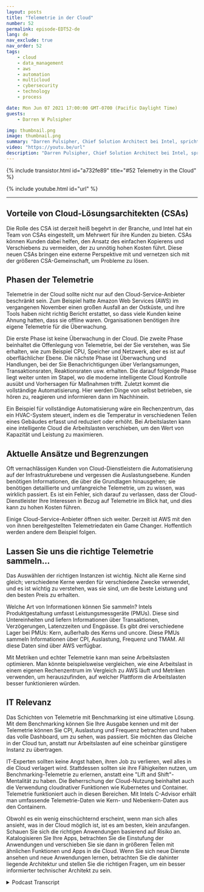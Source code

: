 ```yaml
---
layout: posts
title: "Telemetrie in der Cloud"
number: 52
permalink: episode-EDT52-de
lang: de
nav_exclude: true
nav_order: 52
tags:
    - cloud
    - data_management
    - aws
    - automation
    - multicloud
    - cybersecurity
    - technology
    - process

date: Mon Jun 07 2021 17:00:00 GMT-0700 (Pacific Daylight Time)
guests:
    - Darren W Pulsipher

img: thumbnail.png
image: thumbnail.png
summary: "Darren Pulsipher, Chief Solution Architect bei Intel, spricht mit Josh Hilliker, Direktor der Cloud Solution Architects bei Intel, über die Verwendung von Telemetrie in der Cloud, um den Wert und die Effizienz zu maximieren."
video: "https://youtu.be/url"
description: "Darren Pulsipher, Chief Solution Architect bei Intel, spricht mit Josh Hilliker, Direktor der Cloud Solution Architects bei Intel, über die Verwendung von Telemetrie in der Cloud, um den Wert und die Effizienz zu maximieren."
---
```


<div>
{% include transistor.html id="a732fe89" title="#52 Telemetry in the Cloud" %}

{% include youtube.html id="url" %}
</div>

---

## Vorteile von Cloud-Lösungsarchitekten (CSAs)

Die Rolle des CSA ist derzeit heiß begehrt in der Branche, und Intel hat ein Team von CSAs eingestellt, um Mehrwert für ihre Kunden zu bieten. CSAs können Kunden dabei helfen, den Ansatz des einfachen Kopierens und Verschiebens zu vermeiden, der zu unnötig hohen Kosten führt. Diese neuen CSAs bringen eine externe Perspektive mit und vernetzen sich mit der größeren CSA-Gemeinschaft, um Probleme zu lösen.

## Phasen der Telemetrie

Telemetrie in der Cloud sollte nicht nur auf den Cloud-Service-Anbieter beschränkt sein. Zum Beispiel hatte Amazon Web Services (AWS) im vergangenen November einen großen Ausfall an der Ostküste, und ihre Tools haben nicht richtig Bericht erstattet, so dass viele Kunden keine Ahnung hatten, dass sie offline waren. Organisationen benötigen ihre eigene Telemetrie für die Überwachung.

Die erste Phase ist keine Überwachung in der Cloud. Die zweite Phase beinhaltet die Offenlegung von Telemetrie, bei der Sie verstehen, was Sie erhalten, wie zum Beispiel CPU, Speicher und Netzwerk, aber es ist auf oberflächlicher Ebene. Die nächste Phase ist Überwachung und Handlungen, bei der Sie Benachrichtigungen über Verlangsamungen, Transaktionsraten, Reaktionsraten usw. erhalten. Die darauf folgende Phase liegt weiter unten im Stapel, wo die moderne intelligente Cloud Kontrolle ausübt und Vorhersagen für Maßnahmen trifft. Zuletzt kommt die vollständige Automatisierung. Hier werden Dinge von selbst betrieben, sie hören zu, reagieren und informieren dann im Nachhinein.

Ein Beispiel für vollständige Automatisierung wäre ein Rechenzentrum, das ein HVAC-System steuert, indem es die Temperatur in verschiedenen Teilen eines Gebäudes erfasst und reduziert oder erhöht. Bei Arbeitslasten kann eine intelligente Cloud die Arbeitslasten verschieben, um den Wert von Kapazität und Leistung zu maximieren.

## Aktuelle Ansätze und Begrenzungen

Oft vernachlässigen Kunden von Cloud-Dienstleistern die Automatisierung auf der Infrastrukturebene und vergessen die Auslastungsebene. Kunden benötigen Informationen, die über die Grundlagen hinausgehen; sie benötigen detaillierte und umfangreiche Telemetrie, um zu wissen, was wirklich passiert. Es ist ein Fehler, sich darauf zu verlassen, dass der Cloud-Dienstleister Ihre Interessen in Bezug auf Telemetrie im Blick hat, und dies kann zu hohen Kosten führen.

Einige Cloud-Service-Anbieter öffnen sich weiter. Derzeit ist AWS mit den von ihnen bereitgestellten Telemetriedaten ein Game Changer. Hoffentlich werden andere dem Beispiel folgen.

## Lassen Sie uns die richtige Telemetrie sammeln...

Das Auswählen der richtigen Instanzen ist wichtig. Nicht alle Kerne sind gleich; verschiedene Kerne werden für verschiedene Zwecke verwendet, und es ist wichtig zu verstehen, was sie sind, um die beste Leistung und den besten Preis zu erhalten.

Welche Art von Informationen können Sie sammeln? Intels Produktgestaltung umfasst Leistungsmessgeräte (PMUs). Diese sind Untereinheiten und liefern Informationen über Transaktionen, Verzögerungen, Latenzzeiten und Engpässe. Es gibt drei verschiedene Lager bei PMUs: Kern, außerhalb des Kerns und uncore. Diese PMUs sammeln Informationen über CPI, Auslastung, Frequenz und TMAM. All diese Daten sind über AWS verfügbar.

Mit Metriken und echter Telemetrie kann man seine Arbeitslasten optimieren. Man könnte beispielsweise vergleichen, wie eine Arbeitslast in einem eigenen Rechenzentrum im Vergleich zu AWS läuft und Metriken verwenden, um herauszufinden, auf welcher Plattform die Arbeitslasten besser funktionieren würden.

## IT Relevanz

Das Schichten von Telemetrie mit Benchmarking ist eine ultimative Lösung. Mit dem Benchmarking können Sie Ihre Ausgabe kennen und mit der Telemetrie können Sie CPI, Auslastung und Frequenz betrachten und haben das volle Dashboard, um zu sehen, was passiert. Sie möchten das Gleiche in der Cloud tun, anstatt nur Arbeitslasten auf eine scheinbar günstigere Instanz zu übertragen.

IT-Experten sollten keine Angst haben, ihren Job zu verlieren, weil alles in die Cloud verlagert wird. Stattdessen sollten sie ihre Fähigkeiten nutzen, um Benchmarking-Telemetrie zu erlernen, anstatt eine "Lift and Shift"-Mentalität zu haben. Die Beherrschung der Cloud-Nutzung beinhaltet auch die Verwendung cloudnativer Funktionen wie Kubernetes und Container. Telemetrie funktioniert auch in diesen Bereichen. Mit Intels C-Advisor erhält man umfassende Telemetrie-Daten wie Kern- und Nebenkern-Daten aus den Containern.

Obwohl es ein wenig einschüchternd erscheint, wenn man sich alles ansieht, was in der Cloud möglich ist, ist es am besten, klein anzufangen. Schauen Sie sich die richtigen Anwendungen basierend auf Risiko an. Katalogisieren Sie Ihre Apps, betrachten Sie die Einstufung der Anwendungen und verschieben Sie sie dann in größeren Teilen mit ähnlichen Funktionen und Apps in die Cloud. Wenn Sie sich neue Dienste ansehen und neue Anwendungen lernen, betrachten Sie die dahinter liegende Architektur und stellen Sie die richtigen Fragen, um ein besser informierter technischer Architekt zu sein.



<details>
<summary> Podcast Transcript </summary>

<p></p>

</details>
